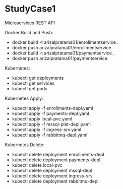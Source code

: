 # StudyCase1
Microservices REST API

Docker Build and Push:
- docker build -t arizalpratama01/enrollmentservice .
- docker push arizalpratama01/enrollmentservice
- docker build -t arizalpratama01/paymentservice .
- docker push arizalpratama01/paymentservice

Kubernetes:
- kubectl get deployments
- kubectl get services
- kubectl get pods

Kubernetes Apply:
- kubectl apply -f enrollments-depl.yaml
- kubectl apply -f payments-depl.yaml
- kubectl apply local-pvc.yaml
- kubectl apply -f mssql-plat-depl.yaml
- kubectl apply -f ingress-srv.yaml
- kubectl apply -f rabbitmq-depl.yaml

Kubernetes Delete:
- kubectl delete deployment enrollments-depl
- kubectl delete deployment payments-depl
- kubectl delete local-pvc
- kubectl delete deployment mssql-depl
- kubectl delete deployment ingress-srv
- kubectl delete deployment rabbitmq-depl

